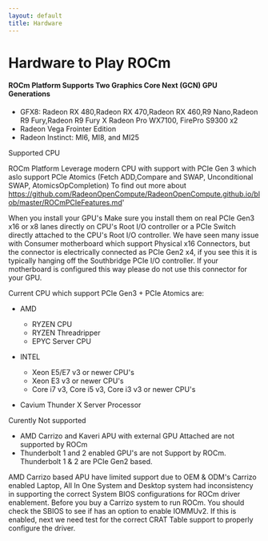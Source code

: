 ```yaml
---
layout: default
title: Hardware
---
```


# Hardware to Play ROCm


#### ROCm Platform Supports Two Graphics Core Next (GCN) GPU Generations

* GFX8: Radeon RX 480,Radeon RX 470,Radeon RX 460,R9 Nano,Radeon R9 Fury,Radeon R9 Fury X Radeon Pro WX7100, FirePro S9300 x2
* Radeon Vega Frointer Edition
* Radeon Instinct: MI6, MI8, and MI25 

Supported CPU

ROCm Platform Leverage modern CPU with support with PCIe Gen 3 which aslo support PCIe Atomics (Fetch ADD,Compare and SWAP, Unconditional SWAP, AtomicsOpCompletion) To find out more about https://github.com/RadeonOpenCompute/RadeonOpenCompute.github.io/blob/master/ROCmPCIeFeatures.md'

When you install your GPU's Make sure you install them on real PCIe Gen3 x16 or x8 lanes directly on CPU's Root I/O controller or a PCIe Switch directly attached to the CPU's Root I/O controller. We have seen many issue with Consumer motherboard which support Physical x16 Connectors, but the connector is electrically connected as PCIe Gen2 x4, if you see this it is typically hanging off the Southbridge PCIe I/O controller. If your motherboard is configured this way please do not use this connector for your GPU.

Current CPU which support PCIe Gen3 + PCIe Atomics are: 

* AMD
  * RYZEN CPU
  * RYZEN Threadripper
  * EPYC Server CPU 

* INTEL 
  * Xeon E5/E7 v3 or newer CPU's 
  * Xeon E3 v3 or newer CPU's
  * Core i7 v3, Core i5 v3, Core i3 v3 or newer CPU's  
  
 * Cavium Thunder X Server Processor </li>

Curently Not supported 
* AMD Carrizo and Kaveri APU with external GPU Attached are not supported by ROCm 
* Thunderbolt 1 and 2 enabled GPU's are not Support by ROCm.  Thunderbolt 1 &amp; 2 are PCIe Gen2 based.

AMD Carrizo based APU have limited support due to OEM &amp; ODM's Carrizo enabled Laptop, All In One System and Desktop system had inconsistency in supporting the correct System BIOS configurations for ROCm driver enablement. Before you buy a Carrizo system to run ROCm.  You should check the SBIOS to see if has an option to enable IOMMUv2. If this is enabled, next we need test for the correct CRAT Table support to properly configure the driver.  


